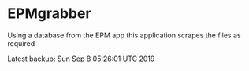 # EPMgrabber
Using a database from the EPM app this application scrapes the files as required


Latest backup: Sun Sep 8 05:26:01 UTC 2019
